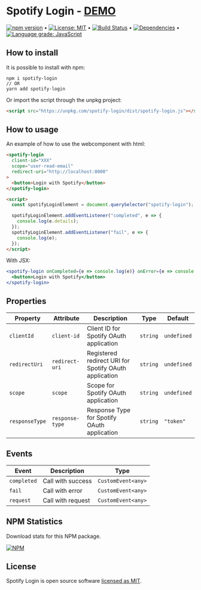 # Spotify Login - [DEMO](https://spotify-login.netlify.com/)

[![npm version](https://badge.fury.io/js/spotify-login.svg)](https://www.npmjs.com/package/spotify-login) &bull; [![License: MIT](https://img.shields.io/badge/License-MIT-yellow.svg)](https://github.com/andrelmlins/spotify-login/blob/master/LICENSE) &bull; [![Build Status](https://travis-ci.com/andrelmlins/spotify-login.svg?branch=master)](https://travis-ci.com/andrelmlins/spotify-login) &bull; [![Dependencies](https://david-dm.org/andrelmlins/spotify-login.svg)](https://david-dm.org/andrelmlins/spotify-login) &bull; [![Language grade: JavaScript](https://img.shields.io/lgtm/grade/javascript/g/andrelmlins/spotify-login.svg?logo=lgtm&logoWidth=18)](https://lgtm.com/projects/g/andrelmlins/spotify-login/context:javascript)

## How to install

It is possible to install with npm:

```
npm i spotify-login
// OR
yarn add spotify-login
```

Or import the script through the unpkg project:

```html
<script src="https://unpkg.com/spotify-login/dist/spotify-login.js"></script>
```

## How to usage

An example of how to use the webcomponent with html:

```html
<spotify-login
  client-id="XXX"
  scope="user-read-email"
  redirect-uri="http://localhost:8000"
>
  <button>Login with Spotify</button>
</spotify-login>

<script>
  const spotifyLoginElement = document.querySelector("spotify-login");

  spotifyLoginElement.addEventListener("completed", e => {
    console.log(e.details);
  });
  spotifyLoginElement.addEventListener("fail", e => {
    console.log(e);
  });
</script>
```

With JSX:

```jsx
<spotify-login onCompleted={e => console.log(e)} onError={e => console.log(e)}>
  <button>Login with Spotify</button>
</spotify-login>
```

## Properties

| Property       | Attribute       | Description                                           | Type     | Default     |
| -------------- | --------------- | ----------------------------------------------------- | -------- | ----------- |
| `clientId`     | `client-id`     | Client ID for Spotify OAuth application               | `string` | `undefined` |
| `redirectUri`  | `redirect-uri`  | Registered redirect URI for Spotify OAuth application | `string` | `undefined` |
| `scope`        | `scope`         | Scope for Spotify OAuth application                   | `string` | `undefined` |
| `responseType` | `response-type` | Response Type for Spotify OAuth application           | `string` | `"token"`   |

## Events

| Event       | Description       | Type               |
| ----------- | ----------------- | ------------------ |
| `completed` | Call with success | `CustomEvent<any>` |
| `fail`      | Call with error   | `CustomEvent<any>` |
| `request`   | Call with request | `CustomEvent<any>` |

## NPM Statistics

Download stats for this NPM package.

[![NPM](https://nodei.co/npm/spotify-login.png)](https://nodei.co/npm/spotify-login/)

## License

Spotify Login is open source software [licensed as MIT](https://github.com/andrelmlins/spotify-login/blob/master/LICENSE).
